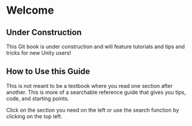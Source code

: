 # Welcome

## Under Construction

This Git book is under construction and will feature tutorials and tips and tricks for new Unity users!

## How to Use this Guide

This is not meant to be a textbook where you read one section after another. This is more of a searchable reference guide that gives you tips, code, and starting points.

Click on the section you need on the left or use the search function by clicking on the top left.

